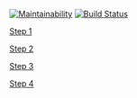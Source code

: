 [![Maintainability](https://api.codeclimate.com/v1/badges/399fb6e242b111db1e79/maintainability)](https://codeclimate.com/github/caviarman/project-lvl2-s349/maintainability)
[![Build Status](https://travis-ci.org/caviarman/project-lvl2-s349.svg?branch=master)](https://travis-ci.org/caviarman/project-lvl2-s349)

[Step 1](https://asciinema.org/a/0RgnIeFpH4adJuZl2QxFfWYPk)

[Step 2](https://asciinema.org/a/Rw1OdHRW0BJlNFKJnruR1qgQS)

[Step 3](https://asciinema.org/a/1JAA7Gc30iAJWDeFiH3EaUQ0x)

[Step 4](https://asciinema.org/a/oDUPwefx14iIOsdpzP1GtvQyv)
